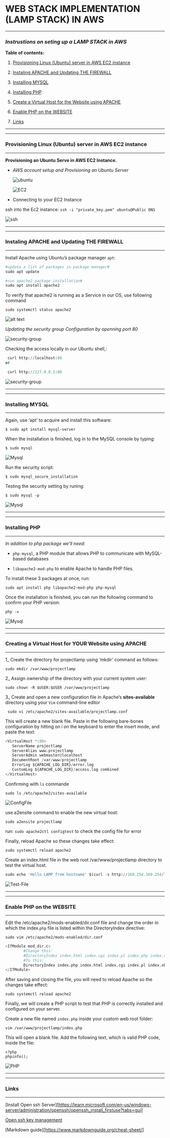 # WEB STACK IMPLEMENTATION (LAMP STACK) IN AWS
---

### *Instrustions on seting up a LAMP STACK in AWS*

**Table of contents:**

    
1. [Provisioning Linux (Ubuntu) server in AWS EC2 instance](#provisioning-linux-ubuntu-server-in-aws-ec2-instance)

2. [Instaling APACHE and Updating THE FIREWALL](#instaling-apache-and-updating-the-firewall)

3. [Installing MYSQL](#installing-mysql)

4. [Installing PHP](#installing-php)

5. [Create a Virtual Host for the Website using APACHE](#creating-a-virtual-host-for-your-website-using-apache)

6. [Enable PHP on the WEBSITE](#enable-php-on-the-website)

7. [Links](#links)
  
----
---
### **Provisioning Linux (Ubuntu) server in AWS EC2 instance**
---
**Provisioning an Ubuntu Serve in AWS EC2 Instance.**

- *AWS account setup and Provisioning an Ubuntu Server*


    ![ubuntu](/Projet-1/images-project1/Ubuntu.PNG)

    ![EC2](/Projet-1/images-project1/Lamp-EC2.PNG)


- Connecting to your EC2 Instance

ssh into the Ec2 instance: `ssh -i "private_key.pem" ubuntu@Public DNS`

![ssh](/Projet-1/images-project1/EC2-SSH-connection.PNG)

---
---
### **Instaling APACHE and Updating THE FIREWALL**
-----

Install Apache using Ubuntu’s package manager `apt`:

``` py
#update a list of packages in package manager#
sudo apt update

#run apache2 package installation#
sudo apt install apache2
```

To verify that apache2 is running as a Service in our OS, use following command

`sudo systemctl status apache2`

![alt text](/Projet-1/images-project1/apache2_status_test.PNG)

*Updating the security group Configuration by openning port 80*

![security-group](/Projet-1/images-project1/Security-group.PNG)


 Checking the access locally in our Ubuntu shell,:
```py
 curl http://localhost:80
or

 curl http://127.0.0.1:80
```

![security-group](/Projet-1/images-project1/Apache-URL-test.PNG)


---
---
### **Installing MYSQL**
---

Again, use ‘apt’ to acquire and install this software:

`$ sudo apt install mysql-server`

When the installation is finished, log in to the MySQL console by typing:

`$ sudo mysql`


![Mysql](/Projet-1/images-project1/Mysql.PNG)


Run the security script:

`$ sudo mysql_secure_installation`

Testing the security setting by runing:

`$ sudo mysql -p`

![Mysql](/Projet-1/images-project1/Mysql_test.PNG)

---
---
### **Installing PHP**

---

 *In addition to php package we'll need:*
 * `php-mysql`, a PHP module that allows PHP to communicate with MySQL-based databases
  
  * `libapache2-mod-php` to enable Apache to handle PHP files.
  
  To install these 3 packages at once, run:

`sudo apt install php libapache2-mod-php php-mysql`

Once the installation is finished, you can run the following command to confirm your PHP version:

`php -v`

![Mysql](/Projet-1/images-project1/PHP-V.PNG)

---
---
### **Creating a Virtual Host for YOUR Website using APACHE**
---
  1_ Create the directory for projectlamp using ‘mkdir’ command as follows:

`sudo mkdir /var/www/projectlamp`

2_ Assign ownership of the directory with your current system user:

 `sudo chown -R $USER:$USER /var/www/projectlamp`

 3_ Create and open a new configuration file in Apache’s **sites-available** directory using your `Vim` command-line editor

 `
 sudo vi /etc/apache2/sites-available/projectlamp.conf`

 This will create a new blank file. Paste in the following bare-bones configuration by hitting on i on the keyboard to enter the insert mode, and paste the text:

 ```py
 <VirtualHost *:80>
    ServerName projectlamp
    ServerAlias www.projectlamp 
    ServerAdmin webmaster@localhost
    DocumentRoot /var/www/projectlamp
    ErrorLog ${APACHE_LOG_DIR}/error.log
    CustomLog ${APACHE_LOG_DIR}/access.log combined
</VirtualHost>
```
Confirming with `ls` commande

`sudo ls /etc/apache2/sites-available`

![ConfigFile](/Projet-1/images-project1/ConfigFile.PNG)

use a2ensite command to enable the new virtual host:

`sudo a2ensite projectlamp`

run:
`sudo apache2ctl configtest` to check the config file for error

Finally, reload Apache so these changes take effect:

`sudo systemctl reload apache2`

Create an index.html file in the web root /var/www/projectlamp directory to test the virtual host.

```py
sudo echo 'Hello LAMP from hostname' $(curl -s http://169.254.169.254/latest/meta-data/public-hostname) 'with public IP' $(curl -s http://169.254.169.254/latest/meta-data/public-ipv4) > /var/www/projectlamp/index.html
```

![Test-File](/Projet-1/images-project1/Test.hlm.PNG)

---
---

### **Enable PHP on the WEBSITE**
---
Edit the /etc/apache2/mods-enabled/dir.conf file and change the order in which the index.`php` file is listed within the DirectoryIndex directive:

`sudo vim /etc/apache2/mods-enabled/dir.conf`
```py
<IfModule mod_dir.c>
        #Change this:
        #DirectoryIndex index.html index.cgi index.pl index.php index.xhtml index.htm
        #To this:
        DirectoryIndex index.php index.html index.cgi index.pl index.xhtml index.htm
</IfModule>
```

After saving and closing the file, you will need to reload Apache so the changes take effect:

`sudo systemctl reload apache2`

Finally, we will create a PHP script to test that PHP is correctly installed and configured on your server.


Create a new file named `index.php` inside your custom web root folder:

`vim /var/www/projectlamp/index.php`

This will open a blank file. Add the following text, which is valid PHP code, inside the file:

```
<?php
phpinfo();
```

![PHP](/Projet-1\images-project1\Apache-URL-test.PNG)

---
---

### **Links**
---
[Install Open ssh Server][https://learn.microsoft.com/en-us/windows-server/administration/openssh/openssh_install_firstuse?tabs=gui]

[Open ssh key management](https://learn.microsoft.com/en-us/windows-server/administration/openssh/openssh_keymanagement?source=recommendations)

[Markdown guide][https://www.markdownguide.org/cheat-sheet/]



[def]: https://learn.microsoft.com/en-us/windows-server/administration/openssh/openssh_install_firstuse?tabs=gui
